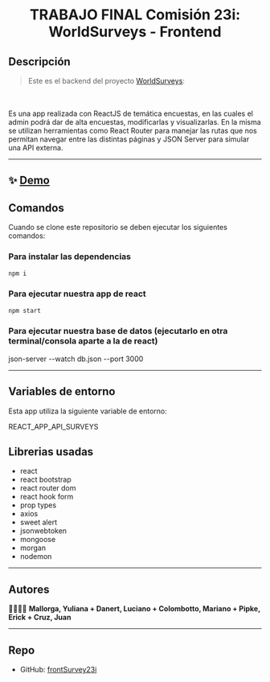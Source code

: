 <h1 align="center">TRABAJO FINAL Comisión 23i: WorldSurveys - Frontend</h1>

## Descripción

> Este es el backend del proyecto [WorldSurveys](https://):
<br>
<br>Es una app realizada con ReactJS de temática encuestas, en las cuales el admin podrá dar de alta encuestas, modificarlas y visualizarlas. En la misma se utilizan herramientas como React Router para manejar las rutas que nos permitan navegar entre las distintas páginas y JSON Server para simular una API externa.

<hr>

## ✨ [Demo](https://.netlify.app/)

## Comandos

Cuando se clone este repositorio se deben ejecutar los siguientes comandos:

### Para instalar las dependencias
```sh
npm i
```

### Para ejecutar nuestra app de react
```sh
npm start
```

### Para ejecutar nuestra base de datos (ejecutarlo en otra terminal/consola aparte a la de react)
json-server --watch db.json --port 3000

---
## Variables de entorno

Esta app utiliza la siguiente variable de entorno:

REACT_APP_API_SURVEYS

## Librerias usadas
- react
- react bootstrap
- react router dom
- react hook form
- prop types
- axios
- sweet alert
- jsonwebtoken
- mongoose
- morgan
- nodemon

<hr>

## Autores

🧑‍🤝‍🧑💪 **Mallorga, Yuliana + Danert, Luciano + Colombotto, Mariano + Pipke, Erick + Cruz, Juan**

<hr>

## Repo
* GitHub: [frontSurvey23i](https://github.com/mcolombotto/frontSurvey23i)
